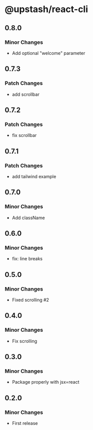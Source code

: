 # @upstash/react-cli

## 0.8.0

### Minor Changes

- Add optional "welcome" parameter

## 0.7.3

### Patch Changes

- add scrollbar

## 0.7.2

### Patch Changes

- fix scrollbar

## 0.7.1

### Patch Changes

- add tailwind example

## 0.7.0

### Minor Changes

- Add className

## 0.6.0

### Minor Changes

- fix: line breaks

## 0.5.0

### Minor Changes

- Fixed scrolling #2

## 0.4.0

### Minor Changes

- Fix scrolling

## 0.3.0

### Minor Changes

- Package properly with jsx=react

## 0.2.0

### Minor Changes

- First release
